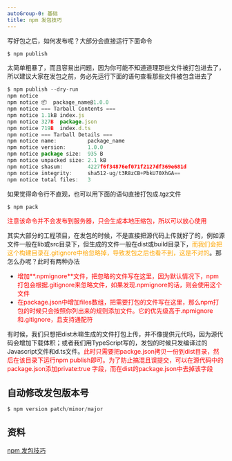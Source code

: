```yaml
---
autoGroup-0: 基础
title: npm 发包技巧
---
```

写好包之后，如何发布呢？大部分会直接运行下面命令
```js
$ npm publish
```
太简单粗暴了，而且容易出问题，因为你可能不知道道理那些文件被打包进去了，所以建议大家在发包之前，务必先运行下面的语句查看那些文件被包含进去了
```js
$ npm publish --dry-run
npm notice 
npm notice 📦  package_name@1.0.0
npm notice === Tarball Contents === 
npm notice 1.1kB index.js    
npm notice 327B  package.json
npm notice 719B  index.d.ts  
npm notice === Tarball Details === 
npm notice name:          package_name                     
npm notice version:       1.0.0                                   
npm notice package size:  935 B                                   
npm notice unpacked size: 2.1 kB                                  
npm notice shasum:        4227f6f34876ef071f2127df369e681d
npm notice integrity:     sha512-ug/t3R8zCB+PbkU70XhGA==
npm notice total files:   3      
```
如果觉得命令行不直观，也可以用下面的语句直接打包成.tgz文件
```js
$ npm pack
```
<span style="color: red">注意该命令并不会发布到服务器，只会生成本地压缩包，所以可以放心使用</span>

其实大部分的工程项目，在发包的时候，不是直接把源代码上传就好了的，例如源文件一般在lib或src目录下，但生成的文件一般在dist或build目录下，<span style="color: orange">而我们会把这个构建目录在.gitignore中给忽略掉，导致发包之后也看不到，这是不对的</span>。那怎么办呢？此时有两种办法

- <span style="color: red">增加**.npmignore**文件，把忽略的文件写在这里，因为默认情况下，npm打包会根据.gitignore来忽略文件，如果发现.npmignore的话，则会使用这个文件</span>
- <span style="color: red">在package.json中增加files数组，把需要打包的文件写在这里，那么npm打包的时候只会按照你列出来的规则添加文件。它的优先级高于.npmignore和.gitignore，且支持通配符</span>

有时候，我们只想把dist木嘛生成的文件打包上传，并不像提供元代吗，因为源代码会增加下载体积；或者我们用TypeScript写的，发包的时候只发编译过的Javascript文件和d.ts文件。<span style="color: red">此时只需要把packge.json拷贝一份到dist目录，然后在该目录下运行npm publish即可。为了防止搞混且误提交，可以在源代码中的package.json添加private:true 字段，而在dist的package.json中去掉该字段</span>

## 自动修改发包版本号
```js
$ npm version patch/minor/major
```

## 资料
[npm 发包技巧](https://juejin.cn/post/6988409950104092709)